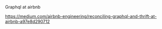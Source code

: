 Graphql at airbnb

https://medium.com/airbnb-engineering/reconciling-graphql-and-thrift-at-airbnb-a97e8d290712
